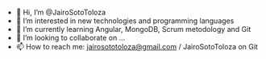 - 👋 Hi, I’m @JairoSotoToloza
- 👀 I’m interested in new technologies and programming languages
- 🌱 I’m currently learning Angular, MongoDB, Scrum metodology and Git
- 💞️ I’m looking to collaborate on ...
- 📫 How to reach me: jairosototoloza@gmail.com / JairoSotoToloza on Git

<!---
JairoSotoToloza/JairoSotoToloza is a ✨ special ✨ repository because its `README.md` (this file) appears on your GitHub profile.
You can click the Preview link to take a look at your changes.
--->
